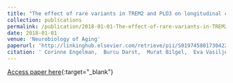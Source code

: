 ```yaml
---
title: "The effect of rare variants in TREM2 and PLD3 on longitudinal cognitive function in the Wisconsin Registry for Alzheimer&apos;s Prevention"
collection: publications
permalink: /publication/2018-01-01-The-effect-of-rare-variants-in-TREM2-and-PLD3-on-longitudinal-cognitive-function-in-the-Wisconsin-Registry-for-Alzheimers-Prevention
date: 2018-01-01
venue: 'Neurobiology of Aging'
paperurl: 'http://linkinghub.elsevier.com/retrieve/pii/S0197458017304220'
citation: ' Corinne Engelman,  Burcu Darst,  Murat Bilgel,  Eva Vasiljevic,  Rebecca Koscik,  Bruno Jedynak,  Sterling Johnson, &quot;The effect of rare variants in TREM2 and PLD3 on longitudinal cognitive function in the Wisconsin Registry for Alzheimer&amp;apos;s Prevention.&quot; Neurobiology of Aging, 2018.'
---
```

[Access paper here](http://linkinghub.elsevier.com/retrieve/pii/S0197458017304220){:target="_blank"}
